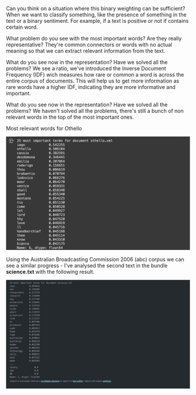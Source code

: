Can you think on a situation where this binary weighting can be sufficient?
When we want to classify something, like the presence of something in the text or a binary sentiment. For example, if a text is positive or not if contains certain word.

What problem do you see with the most important words? Are they really representative?
They're common connectors or words with no actual meaning so that we can extract relevant information from the text.

What do you see now in the representation? Have we solved all the problems?
We see a ratio, we've introduced the Inverse Document Frequency (IDF) wich measures how rare or common a word is across the entire corpus of documents. This will help us to get more information as rare words have a higher IDF, indicating they are more informative and important.

What do you see now in the representation? Have we solved all the problems?
We haven't solved all the problems, there's still a bunch of non relevant words in the top of the most important ones.

Most relevant words for Othello

![alt text](othello.png)

Using the Australian Broadcasting Commission 2006 (abc) corpus we can see a similar progress - I've analysed the second text in the bundle __science.txt__ with the following result.

![alt text](science.png)